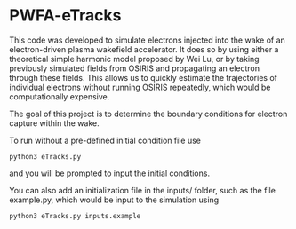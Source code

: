 # PWFA-eTracks

This code was developed to simulate electrons injected into the wake of an electron-driven plasma wakefield accelerator. It does so by using either a theoretical simple harmonic model proposed by Wei Lu, or by taking previously simulated fields from OSIRIS and propagating an electron through these fields. This allows us to quickly estimate the trajectories of individual electrons without running OSIRIS repeatedly, which would be computationally expensive.

The goal of this project is to determine the boundary conditions for electron capture within the wake.

To run without a pre-defined initial condition file use
```
python3 eTracks.py
```
and you will be prompted to input the initial conditions.

You can also add an initialization file in the inputs/ folder, such as the file example.py, which would be input to the simulation using 
```
python3 eTracks.py inputs.example
```
